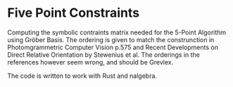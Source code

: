 # Five Point Constraints

Computing the symbolic contraints matrix needed for the 5-Point Algorithm using Gröber Basis.
The ordering is given to match the construnction in Photomgrammetric Computer Vision p.575 and Recent Developments on Direct Relative
Orientation by Stewenius et al. The orderings in the references however seem wrong, and should be Grevlex.

The code is written to work with Rust and nalgebra. 